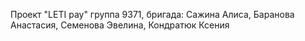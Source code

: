 Проект "LETI pay"
группа 9371, бригада: Сажина Алиса, Баранова Анастасия, Семенова Эвелина, Кондратюк Ксения